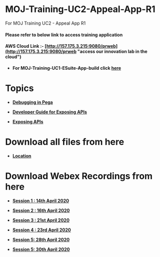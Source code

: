 # MOJ-Training-UC2-Appeal-App-R1
For MOJ Training UC2 - Appeal App R1

#### Please refer to below link to access training application 

#### AWS Cloud Link :- [http://157.175.3.215:9080/prweb](http://157.175.3.215:9080/prweb "access our innovation lab in the cloud")

* **For MOJ-Training-UC1-ESuite-App-build click [here](https://github.com/eai-systems/MOJ-Training-UC1-ESuite-App-build "Click here to go")**

# Topics

* **[Debugging in Pega](https://1drv.ms/p/s!AltO6Pkun9hUsUlWCKqRrh95dKOf?e=EvEGXx "Click here to view")**

* **[Developer Guide for Exposing APIs](https://1drv.ms/w/s!AltO6Pkun9hUsUh02RcZ45w4cSQ1?e=GPd7YM "Click here to view")**

* **[Exposing APIs](https://1drv.ms/p/s!AltO6Pkun9hUsUpEcvHYH_wm2FTA?e=bvvcrS "Click here to view")**

# Download all files from here
* **[Location](https://github.com/eai-systems/MOJ-Training-UC2-Appeal-App-R1/tree/master/Files/Topics "Click here to go")**

# Download Webex Recordings from here
 * **[Session 1 : 14th April 2020](https://1drv.ms/u/s!AvVEPrDDwal9i-tdA5RNOyG2nH59cQ?e=fhN6wo "Click here to go")**

 * **[Session 2 : 16th April 2020](https://1drv.ms/u/s!AvVEPrDDwal9i-50Bdon8gLGiGBAxA?e=9NcK2Z "Click here to go")**

 * **[Session 3 : 21st April 2020](https://1drv.ms/u/s!AvVEPrDDwal9i-51XetRgI4zoFtwzg?e=BTwBTZ "Click here to go")**

 * **[Session 4 : 23rd April 2020](https://1drv.ms/u/s!AvVEPrDDwal9i-5yK527OP0NsDVP6Q?e=ekOOAg "Click here to go")**
 
 * **[Session 5: 28th April 2020](https://1drv.ms/u/s!AvVEPrDDwal9i-8RNSggfpXVu_03_w?e=4ld3g9 "Click here to go")**
 
 * **[Session 5: 30th April 2020](https://1drv.ms/u/s!AvVEPrDDwal9i_EEkRUwVhMejmYzQw?e=vXsQC8 "Click here to go")**